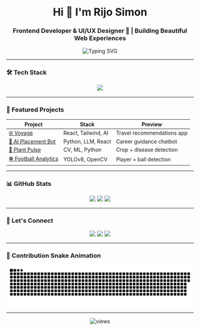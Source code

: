 <!-- Rijo Simon GitHub Profile README -->

<h1 align="center">Hi 👋 I'm Rijo Simon</h1>
<h3 align="center">Frontend Developer & UI/UX Designer 🎨 | Building Beautiful Web Experiences</h3>

<p align="center">
  <img src="https://readme-typing-svg.demolab.com?font=Fira+Code&duration=2000&pause=1000&center=true&vCenter=true&width=435&lines=Designing+Beautiful+Interfaces;Bringing+Figma+to+Life;Hackathon+Lover+%F0%9F%94%A5;Always+Learning+Something+New!" alt="Typing SVG" />
</p>

---

### 🛠️ Tech Stack

<p align="center">
  <img src="https://skillicons.dev/icons?i=react,nextjs,tailwind,figma,js,ts,python,html,css,vscode,git,github,linux,opencv,tensorflow" />
</p>

---

### 🚀 Featured Projects

<div align="center">

<table>
  <thead>
    <tr>
      <th>Project</th>
      <th>Stack</th>
      <th>Preview</th>
    </tr>
  </thead>
  <tbody>
    <tr>
      <td><a href="https://github.com/Rijo-1/Voyage2.0">🌐 Voyage</a></td>
      <td>React, Tailwind, AI</td>
      <td>Travel recommendations app</td>
    </tr>
    <tr>
      <td><a href="https://github.com/Rijo-1/AI-Placement-Trainer-Chatbot">🤖 AI Placement Bot</a></td>
      <td>Python, LLM, React</td>
      <td>Career guidance chatbot</td>
    </tr>
    <tr>
      <td><a href="https://github.com/Rijo-1/PlantPulse">🌿 Plant Pulse</a></td>
      <td>CV, ML, Python</td>
      <td>Crop + disease detection</td>
    </tr>
    <tr>
      <td><a href="https://github.com/Rijo-1/Football-Analysis-using-Computer-Vision-with-Yolov8-OpenCV">⚽ Football Analytics</a></td>
      <td>YOLOv8, OpenCV</td>
      <td>Player + ball detection</td>
    </tr>
  </tbody>
</table>

</div>

---

### 📊 GitHub Stats

<p align="center">
  <img src="https://github-readme-stats.vercel.app/api?username=Rijo-1&show_icons=true&theme=radical&count_private=true&hide=prs,issues" height="180" />
  <img src="https://github-readme-streak-stats.herokuapp.com?user=Rijo-1&theme=radical" height="180" />
  <img src="https://github-readme-stats.vercel.app/api/top-langs/?username=Rijo-1&layout=compact&theme=radical&hide=php,c" height="180" />
</p>


---

### 📍 Let's Connect

<p align="center">
  <a href="https://www.linkedin.com/in/rijo-simon-927559278"><img src="https://img.shields.io/badge/LinkedIn-%230077B5.svg?&style=for-the-badge&logo=linkedin&logoColor=white"/></a>
  <a href="https://rijosimon.netlify.app"><img src="https://img.shields.io/badge/-Netlify-00C7B7?style=for-the-badge&logo=netlify&logoColor=white"/></a>
  <a href="mailto:rijosimon44@gmail.com"><img src="https://img.shields.io/badge/Gmail-D14836?style=for-the-badge&logo=gmail&logoColor=white"/></a>
</p>

---
### 🐍 Contribution Snake Animation

<p align="center">
  <img src="https://github.com/Rijo-1/Rijo-1/blob/output/github-snake.svg" alt="snake gif" />
</p>

---

<p align="center">
  <img src="https://komarev.com/ghpvc/?username=Rijo-1&label=Profile+Views&color=0e75b6&style=flat" alt="views" />
</p>
